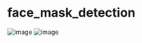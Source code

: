 # face_mask_detection
![image](https://user-images.githubusercontent.com/79350479/151148742-30cf771d-781b-4dcc-944e-528add303a64.png)
![image](https://user-images.githubusercontent.com/79350479/151189346-fe0042ff-f41b-43f4-82c4-101df94c2783.png)

